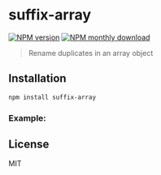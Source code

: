 # suffix-array

[![NPM version](https://img.shields.io/npm/v/suffix-array.svg)](https://www.npmjs.com/package/suffix-array)
[![NPM monthly download](https://img.shields.io/npm/dm/suffix-array.svg)](https://www.npmjs.com/package/suffix-array)

> Rename duplicates in an array object

## Installation

```bash
npm install suffix-array
```

### Example:

## License

MIT

